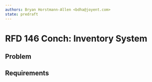 ```yaml
---
authors: Bryan Horstmann-Allen <bdha@joyent.com>
state: predraft
---
```


<!--
    this source code form is subject to the terms of the mozilla public
    license, v. 2.0. if a copy of the mpl was not distributed with this
    file, you can obtain one at http://mozilla.org/mpl/2.0/.
-->

<!--
    copyright 2018 joyent, inc.
-->

# RFD 146 Conch: Inventory System

## Problem

## Requirements
